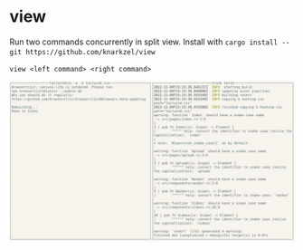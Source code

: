 # view

Run two commands concurrently in split view. Install with `cargo install --git https://github.com/knarkzel/view`

```
view <left command> <right command>
```

![Demo](./demo.webp)
